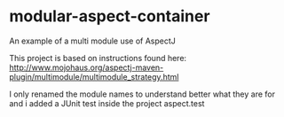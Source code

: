 # modular-aspect-container
An example of a multi module use of AspectJ 

This project is based on instructions found here:
http://www.mojohaus.org/aspectj-maven-plugin/multimodule/multimodule_strategy.html

I only renamed the module names to understand better what they are for and i added a JUnit test inside the project aspect.test
